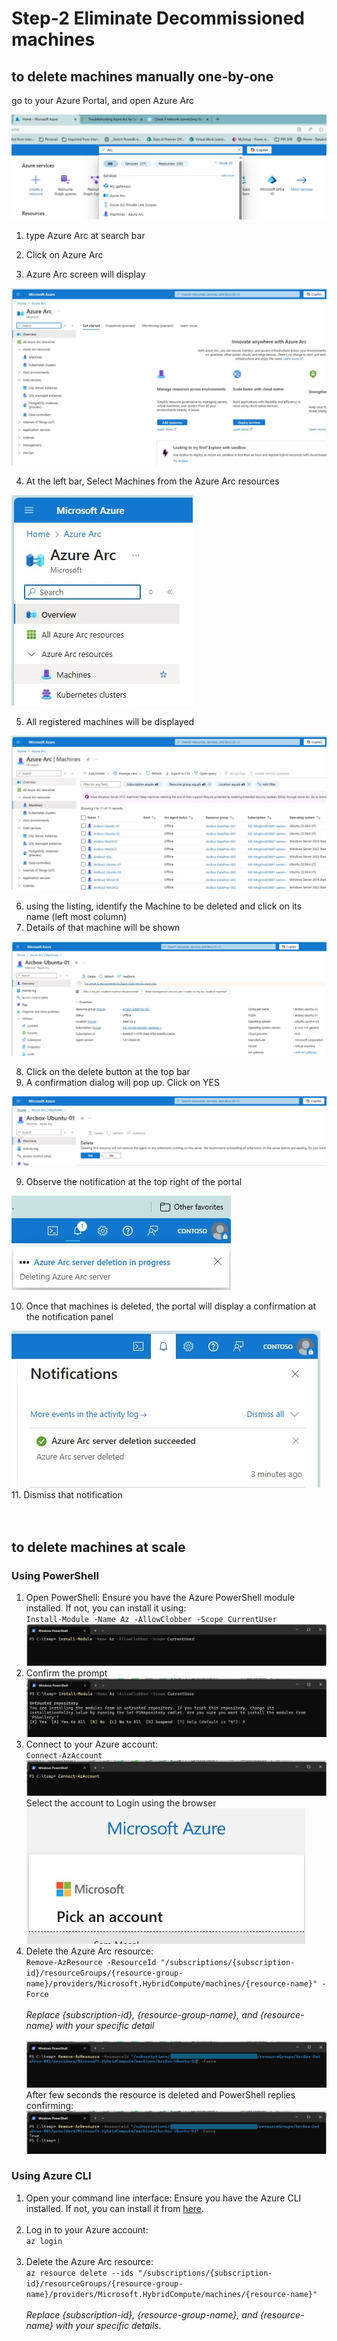 # Step-2 Eliminate Decommissioned machines
## to delete machines manually one-by-one <br>

go to your Azure Portal, and open Azure Arc<br>

![Alt text](IMAGES/010_AzurePortal_SearchAzureArc.jpg "Search for Azure Arc")

1. type Azure Arc at search bar<br>
2. Click on Azure Arc<br>

3. Azure Arc screen will display<br>

![Alt text](IMAGES/011_AzureArc_LandingPage.jpg "Azure Arc Landing Page")
<br>

4. At the left bar, Select Machines from the Azure Arc resources<br>

![Alt text](IMAGES/012_AzureArcResources_Machines_menu.jpg "Azure Arc Resources - Machine - Menu option")
<br>

5. All registered machines will be displayed<br>

![Alt text](IMAGES/013_AzureArcResources_AllMachines.jpg "Azure Arc Resources - All Machines")
<br>

6. using the listing, identify the Machine to be deleted and click on its name (left most column) <br>
7. Details of that machine will be shown <br>

![Alt text](IMAGES/014_AzureArcResources_MachinesToBeDeleted.jpg "Azure Arc Resources - Delete Machine")
<br>

8. Click on the delete button at the top bar<br>
9. A confirmation dialog will pop up. Click on YES<br>

![Alt text](IMAGES/015_AzureArcResources_ConfirmDeletion.jpg "Azure Arc Resources - Confirm Deletion")
<br>

9. Observe the notification at the top right of the portal<br>

![Alt text](IMAGES/016_AzureArcResources_DeletionNotification.jpg "Azure Arc Resources - Deletion Notification")
<br>

10. Once that machines is deleted, the portal will display a confirmation at the notification panel<br>

![Alt text](IMAGES/017_AzureArcResources_NotificationConfirmation.jpg "Azure Arc Resources - Notification Confirmation")
<br>
11. Dismiss that notification<br>
<br>
<br>
## to delete machines at scale <br>
### Using PowerShell<br>
1. Open PowerShell: Ensure you have the Azure PowerShell module installed. If not, you can install it using:<br>
`Install-Module -Name Az -AllowClobber -Scope CurrentUser`<br>
![Alt text](IMAGES/018_AzureArcResources_PowerShellInstallModule.jpg "Azure Arc Resources - PowerShell Module Installation")<br>
2. Confirm the prompt<br>
![Alt text](IMAGES/019_AzureArcResources_PowerShellInstallModuleConfirmationPrompt.jpg "Azure Arc Resources - Module Installation Confirmation Prompt")<br>
3. Connect to your Azure account:<br>
`Connect-AzAccount`<br>
![Alt text](IMAGES/020_AzureArcResources_PowerShellConnectToAzure.jpg "Azure Arc Resources - PowerShell Connect to Azure Account")<br>
Select the account to Login using the browser<br>
![Alt text](IMAGES/021_AzureArcResources_PowerShellSelectAccount.jpg "Azure Arc Resources - PowerShell Select the Account")<br>
4. Delete the Azure Arc resource:<br>
`Remove-AzResource -ResourceId "/subscriptions/{subscription-id}/resourceGroups/{resource-group-name}/providers/Microsoft.HybridCompute/machines/{resource-name}" -Force`<br>
<br>*Replace {subscription-id}, {resource-group-name}, and {resource-name} with your specific detail*<br><br>
![Alt text](IMAGES/022_AzureArcResources_PowerShellDeleteCommand.jpg "Azure Arc Resources - PowerShell Delete Command")<br>
After few seconds the resource is deleted and PowerShell replies confirming:<br>
![Alt text](IMAGES/023_AzureArcResources_PowerShellDeleteConfirmation.jpg "Azure Arc Resources - PowerShell Delete Confirmation")<br>

### Using Azure CLI<br>
1. Open your command line interface: Ensure you have the Azure CLI installed. If not, you can install it from [here](https://learn.microsoft.com/en-us/cli/azure/install-azure-cli-windows?tabs=azure-cli).<br><br>
2. Log in to your Azure account:<br>
`az login`<br><br>
3. Delete the Azure Arc resource:<br>
`az resource delete --ids "/subscriptions/{subscription-id}/resourceGroups/{resource-group-name}/providers/Microsoft.HybridCompute/machines/{resource-name}"`<br><br>
*Replace {subscription-id}, {resource-group-name}, and {resource-name} with your specific details.*<br>






